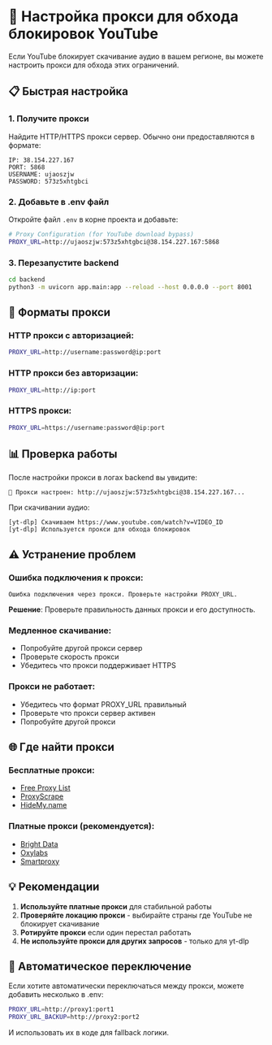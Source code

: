 # 🔗 Настройка прокси для обхода блокировок YouTube

Если YouTube блокирует скачивание аудио в вашем регионе, вы можете настроить прокси для обхода этих ограничений.

## 📋 Быстрая настройка

### 1. Получите прокси
Найдите HTTP/HTTPS прокси сервер. Обычно они предоставляются в формате:
```
IP: 38.154.227.167
PORT: 5868
USERNAME: ujaoszjw
PASSWORD: 573z5xhtgbci
```

### 2. Добавьте в .env файл
Откройте файл `.env` в корне проекта и добавьте:
```bash
# Proxy Configuration (for YouTube download bypass)
PROXY_URL=http://ujaoszjw:573z5xhtgbci@38.154.227.167:5868
```

### 3. Перезапустите backend
```bash
cd backend
python3 -m uvicorn app.main:app --reload --host 0.0.0.0 --port 8001
```

## 🔧 Форматы прокси

### HTTP прокси с авторизацией:
```bash
PROXY_URL=http://username:password@ip:port
```

### HTTP прокси без авторизации:
```bash
PROXY_URL=http://ip:port
```

### HTTPS прокси:
```bash
PROXY_URL=https://username:password@ip:port
```

## 📊 Проверка работы

После настройки прокси в логах backend вы увидите:
```
🔗 Прокси настроен: http://ujaoszjw:573z5xhtgbci@38.154.227.167...
```

При скачивании аудио:
```
[yt-dlp] Скачиваем https://www.youtube.com/watch?v=VIDEO_ID
[yt-dlp] Используется прокси для обхода блокировок
```

## ⚠️ Устранение проблем

### Ошибка подключения к прокси:
```
Ошибка подключения через прокси. Проверьте настройки PROXY_URL.
```
**Решение**: Проверьте правильность данных прокси и его доступность.

### Медленное скачивание:
- Попробуйте другой прокси сервер
- Проверьте скорость прокси
- Убедитесь что прокси поддерживает HTTPS

### Прокси не работает:
- Убедитесь что формат PROXY_URL правильный
- Проверьте что прокси сервер активен
- Попробуйте другой прокси

## 🌐 Где найти прокси

### Бесплатные прокси:
- [Free Proxy List](https://free-proxy-list.net/)
- [ProxyScrape](https://proxyscrape.com/)
- [HideMy.name](https://hidemyname.com/ru/proxy-list/)

### Платные прокси (рекомендуется):
- [Bright Data](https://brightdata.com/)
- [Oxylabs](https://oxylabs.io/)
- [Smartproxy](https://smartproxy.com/)

## 💡 Рекомендации

1. **Используйте платные прокси** для стабильной работы
2. **Проверяйте локацию прокси** - выбирайте страны где YouTube не блокирует скачивание
3. **Ротируйте прокси** если один перестал работать
4. **Не используйте прокси для других запросов** - только для yt-dlp

## 🚀 Автоматическое переключение

Если хотите автоматически переключаться между прокси, можете добавить несколько в .env:
```bash
PROXY_URL=http://proxy1:port1
PROXY_URL_BACKUP=http://proxy2:port2
```

И использовать их в коде для fallback логики. 